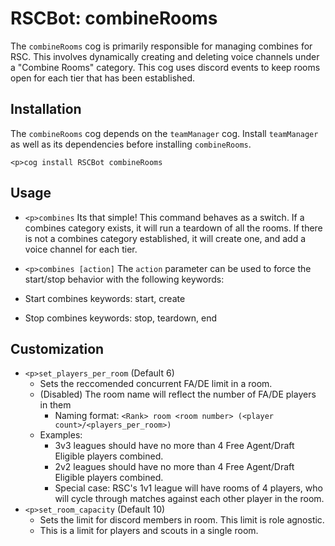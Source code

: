 # RSCBot: combineRooms

The `combineRooms` cog is primarily responsible for managing combines for RSC. This involves dynamically creating and deleting voice channels under a "Combine Rooms" category. This cog uses discord events to keep rooms open for each tier that has been established.

## Installation

The `combineRooms` cog depends on the `teamManager` cog. Install `teamManager` as well as its dependencies before installing `combineRooms`.

```
<p>cog install RSCBot combineRooms
```

## Usage

- `<p>combines`
Its that simple! This command behaves as a switch. If a combines category exists, it will run a teardown of all the rooms. If there is not a combines category established, it will create one, and add a voice channel for each tier.

- `<p>combines [action]`
The `action` parameter can be used to force the start/stop behavior with the following keywords:
- Start combines keywords: start, create
- Stop combines keywords: stop, teardown, end

## Customization

- `<p>set_players_per_room` (Default 6)
    - Sets the reccomended concurrent FA/DE limit in a room.
    - (Disabled) The room name will reflect the number of FA/DE players in them
        - Naming format: `<Rank> room <room number> (<player count>/<players_per_room>)`
    - Examples:
        - 3v3 leagues should have no more than 4 Free Agent/Draft Eligible players combined.
        - 2v2 leagues should have no more than 4 Free Agent/Draft Eligible players combined.
        - Special case: RSC's 1v1 league will have rooms of 4 players, who will cycle through matches against each other player in the room.
- `<p>set_room_capacity` (Default 10)
    - Sets the limit for discord members in room. This limit is role agnostic.
    - This is a limit for players and scouts in a single room.
